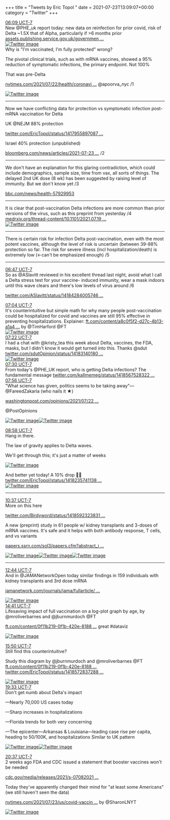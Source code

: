 +++
title = "Tweets by Eric Topol " 
date = 2021-07-23T13:09:07+00:00
category = "Twitter"
+++
<div class="tweet"> 
<div class="profile"> 
<a href="https://twitter.com/erictopol/status/1418558797102993411" target="_blank" rel="noreferer">06:09 UCT-7</a> 
</div> 
<div class="content"> 
New @PHE_uk report today: new data on reinfection for prior covid, risk of Delta ~1.5X that of Alpha, particularly if &gt;6 months prior <a href="https://assets.publishing.service.gov.uk/government/uploads/system/uploads/attachment_data/file/1005517/Technical_Briefing_19.pdf" target="_blank" rel="noreferer">assets.publishing.service.gov.uk/governmen ...</a> 
 </div> 
<a href="/twitter/erictopol/images/E6-7Y4sVkAQ7Rip.jpg"  ><img src="/twitter/erictopol/images/E6-7Y4sVkAQ7Rip.jpg" alt="Twitter image" ></img></a></div> 
<div class="thread"> 
<div class="thread-content"> 
Why is "I'm vaccinated, I'm fully protected" wrong?

The pivotal clinical trials, such as with mRNA vaccines, showed a 95% reduction of symptomatic infections, the primary endpoint. Not 100%

That was pre-Delta

<a href="https://www.nytimes.com/2021/07/22/health/coronavirus-breakthrough-infections-delta.html?action=click&module=Top%20Stories&pgtype=Homepage/" target="_blank" rel="noreferer">nytimes.com/2021/07/22/health/coronavi ...</a> 
 @apoorva_nyc /1 </div> 
<a href="/twitter/erictopol/images/E6--kYQVIAE8Avn.jpg"  ><img src="/twitter/erictopol/images/E6--kYQVIAE8Avn.jpg" alt="Twitter image" ></img></a><hr><div class="thread-content"> 
Now we have conflicting data for protection vs symptomatic infection post-mRNA vaccination for Delta

UK @NEJM 88% protection

<a href="https://twitter.com/EricTopol/status/1417955897087725569" target="_blank" rel="noreferer">twitter.com/EricTopol/status/1417955897087 ...</a> 


Israel 40% protection (unpublished)

<a href="https://www.bloomberg.com/news/articles/2021-07-23/pfizer-shot-just-39-effective-in-halting-delta-israel-says" target="_blank" rel="noreferer">bloomberg.com/news/articles/2021-07-23 ...</a> 
 /2</div> 
<hr><div class="thread-content"> 
We don't have an explanation for this glaring contradiction, which could include demographics, sample size, time from vax, all sorts of things. The delayed 2nd UK dose (8 wk) has been suggested by raising level of immunity. But we don't know yet /3

<a href="https://www.bbc.com/news/health-57929953" target="_blank" rel="noreferer">bbc.com/news/health-57929953</a> 
</div> 
<hr><div class="thread-content"> 
It is clear that post-vaccination Delta infections are more common than prior versions of the virus, such as this preprint from yesterday /4 <a href="https://www.medrxiv.org/thread-content/10.1101/2021.07.19.21260808v1.full.pdf" target="_blank" rel="noreferer">medrxiv.org/thread-content/10.1101/2021.07.19 ...</a> 
 </div> 
<a href="/twitter/erictopol/images/E6_B80QVEAQez1p.jpg"  ><img src="/twitter/erictopol/images/E6_B80QVEAQez1p.jpg" alt="Twitter image" ></img></a><hr><div class="thread-content"> 
There is certain risk for infection Delta post-vaccination, even with the most potent vaccines, although the level of risk is uncertain (between 39-88% protection so far. The risk for severe illness (incl hospitalization/death) is extremely low (&lt;-can't be emphasized enough) /5</div> 
<hr><div class="profile"> 
<a href="https://twitter.com/erictopol/status/1418568448129396736" target="_blank" rel="noreferer">06:47 UCT-7</a> 
</div> 
<div class="content"> 
So as @ASlavitt reviewed in his excellent thread last night, avoid what I call a Delta stress test for your vaccine- induced immunity, wear a mask indoors until this wave clears and there's low levels of virus around /6

<a href="https://twitter.com/ASlavitt/status/1418428400574681090" target="_blank" rel="noreferer">twitter.com/ASlavitt/status/14184284005746 ...</a> 
</div> 
</div> 
<div class="tweet"> 
<div class="profile"> 
<a href="https://twitter.com/erictopol/status/1418572837288222730" target="_blank" rel="noreferer">07:04 UCT-7</a> 
</div> 
<div class="content"> 
It's counterintuitive but simple math for why many people post-vaccination could be hospitalized for covid and vaccines are still 95% effective in preventing hospitalizations. Explainer: <a href="https://www.ft.com/content/a8c0f5f2-d27c-4b13-a1a4-440710bc6967" target="_blank" rel="noreferer">ft.com/content/a8c0f5f2-d27c-4b13-a1a4 ...</a> 
 by @TimHarford @FT </div> 
<a href="/twitter/erictopol/images/E6_IAdmVkAEZusd.jpg"  ><img src="/twitter/erictopol/images/E6_IAdmVkAEZusd.jpg" alt="Twitter image" ></img></a></div> 
<div class="tweet"> 
<div class="profile"> 
<a href="https://twitter.com/erictopol/status/1418577210437378075" target="_blank" rel="noreferer">07:22 UCT-7</a> 
</div> 
<div class="content"> 
I had a chat with @kristy_tea this week about Delta, vaccines, the FDA, masks, but I didn't know it would get turned into this. Thanks @sdut  <a href="https://twitter.com/sdutOpinion/status/1418314018012372993" target="_blank" rel="noreferer">twitter.com/sdutOpinion/status/14183140180 ...</a> 
</div> 
<a href="/twitter/erictopol/images/E6_LeOxUcAcA_px.jpg"  ><img src="/twitter/erictopol/images/E6_LeOxUcAcA_px.jpg" alt="Twitter image" ></img></a></div> 
<div class="tweet"> 
<div class="profile"> 
<a href="https://twitter.com/erictopol/status/1418579374094225419" target="_blank" rel="noreferer">07:30 UCT-7</a> 
</div> 
<div class="content"> 
From today's @PHE_UK report, who is getting Delta infections? The fundamental message <a href="https://twitter.com/kallmemeg/status/1418567528322945031" target="_blank" rel="noreferer">twitter.com/kallmemeg/status/1418567528322 ...</a> 
</div> 
</div> 
<div class="tweet"> 
<div class="profile"> 
<a href="https://twitter.com/erictopol/status/1418585725411364872" target="_blank" rel="noreferer">07:56 UCT-7</a> 
</div> 
<div class="content"> 
"What science has given, politics seems to be taking away"—@FareedZakaria (who nails it ★)

<a href="https://www.washingtonpost.com/opinions/2021/07/22/anti-vaccine-sentiment-in-the-us-is-unprecedented/" target="_blank" rel="noreferer">washingtonpost.com/opinions/2021/07/22 ...</a> 


@PostOpinions </div> 
<a href="/twitter/erictopol/images/E6_Sm0IUcAIf4eu.jpg"  ><img src="/twitter/erictopol/images/E6_Sm0IUcAIf4eu.jpg" alt="Twitter image" ></img></a><a href="/twitter/erictopol/images/E6_Soj9VkAMqO0R.jpg"  ><img src="/twitter/erictopol/images/E6_Soj9VkAMqO0R.jpg" alt="Twitter image" ></img></a></div> 
<div class="tweet"> 
<div class="profile"> 
<a href="https://twitter.com/erictopol/status/1418601456316280838" target="_blank" rel="noreferer">08:58 UCT-7</a> 
</div> 
<div class="content"> 
Hang in there.

The law of gravity applies to Delta waves.

We'll get through this; it's just a matter of weeks </div> 
<a href="/twitter/erictopol/images/E6_h7FHUcAMSUsq.jpg"  ><img src="/twitter/erictopol/images/E6_h7FHUcAMSUsq.jpg" alt="Twitter image" ></img></a></div> 
<div class="thread"> 
<div class="thread-content"> 
And better yet today! A 10% drop 🙏🙏  <a href="https://twitter.com/EricTopol/status/1418235741138681858" target="_blank" rel="noreferer">twitter.com/EricTopol/status/1418235741138 ...</a> 
</div> 
<a href="/twitter/erictopol/images/E6_g5GkVkAMB3bO.jpg"  ><img src="/twitter/erictopol/images/E6_g5GkVkAMB3bO.jpg" alt="Twitter image" ></img></a><hr><div class="profile"> 
<a href="https://twitter.com/erictopol/status/1418626369253101574" target="_blank" rel="noreferer">10:37 UCT-7</a> 
</div> 
<div class="content"> 
More on this here

<a href="https://twitter.com/Birdyword/status/1418592323831750664" target="_blank" rel="noreferer">twitter.com/Birdyword/status/1418592323831 ...</a> 
</div> 
</div> 
<div class="thread"> 
<div class="thread-content"> 
A new (preprint) study in 61 people w/ kidney transplants and  3-doses of mRNA vaccines. It's safe and it helps with both antibody response, T cells, and vs variants 

<a href="https://papers.ssrn.com/sol3/papers.cfm?abstract_id=3890865" target="_blank" rel="noreferer">papers.ssrn.com/sol3/papers.cfm?abstract_i ...</a> 
 </div> 
<a href="/twitter/erictopol/images/E6_x3AuUUAAoHmL.jpg"  ><img src="/twitter/erictopol/images/E6_x3AuUUAAoHmL.jpg" alt="Twitter image" ></img></a><a href="/twitter/erictopol/images/E6_x4UjVgAMOOyp.jpg"  ><img src="/twitter/erictopol/images/E6_x4UjVgAMOOyp.jpg" alt="Twitter image" ></img></a><a href="/twitter/erictopol/images/E6_x64kVkAIYZ_0.jpg"  ><img src="/twitter/erictopol/images/E6_x64kVkAIYZ_0.jpg" alt="Twitter image" ></img></a><hr><div class="profile"> 
<a href="https://twitter.com/erictopol/status/1418658327764955137" target="_blank" rel="noreferer">12:44 UCT-7</a> 
</div> 
<div class="content"> 
And in @JAMANetworkOpen today similar findings in 159 individuals with kidney transplants and 3rd dose mRNA

<a href="https://jamanetwork.com/journals/jama/fullarticle/2782538?guestAccessKey=0471fe15-f223-43d7-b5c1-ac42d375e9a9&utm_source=For_The_Media&utm_medium=referral&utm_campaign=ftm_links&utm_content=tfl&utm_term=072321" target="_blank" rel="noreferer">jamanetwork.com/journals/jama/fullarticle/ ...</a> 
 </div> 
<a href="/twitter/erictopol/images/E7AWNtdVkAMUXgi.jpg"  ><img src="/twitter/erictopol/images/E7AWNtdVkAMUXgi.jpg" alt="Twitter image" ></img></a></div> 
<div class="tweet"> 
<div class="profile"> 
<a href="https://twitter.com/erictopol/status/1418687703814529027" target="_blank" rel="noreferer">14:41 UCT-7</a> 
</div> 
<div class="content"> 
Lifesaving impact of full vaccination on a log-plot graph by age, by @mroliverbarnes and @jburnmurdoch @FT

<a href="https://www.ft.com/content/0f11b219-0f1b-420e-8188-6651d1e749ff" target="_blank" rel="noreferer">ft.com/content/0f11b219-0f1b-420e-8188 ...</a> 
 great #dataviz </div> 
<a href="/twitter/erictopol/images/E7AwP0_VgAUHht7.jpg"  ><img src="/twitter/erictopol/images/E7AwP0_VgAUHht7.jpg" alt="Twitter image" ></img></a></div> 
<div class="tweet"> 
<div class="profile"> 
<a href="https://twitter.com/erictopol/status/1418705030006198282" target="_blank" rel="noreferer">15:50 UCT-7</a> 
</div> 
<div class="content"> 
Still find this counterintuitive?

Study this diagram by @jburnmurdoch and @mroliverbarnes @FT <a href="https://www.ft.com/content/0f11b219-0f1b-420e-8188-6651d1e749ff" target="_blank" rel="noreferer">ft.com/content/0f11b219-0f1b-420e-8188 ...</a> 
  <a href="https://twitter.com/EricTopol/status/1418572837288222730" target="_blank" rel="noreferer">twitter.com/EricTopol/status/1418572837288 ...</a> 
</div> 
<a href="/twitter/erictopol/images/E7BAiFtVgAEYWHE.jpg"  ><img src="/twitter/erictopol/images/E7BAiFtVgAEYWHE.jpg" alt="Twitter image" ></img></a></div> 
<div class="tweet"> 
<div class="profile"> 
<a href="https://twitter.com/erictopol/status/1418761316911575042" target="_blank" rel="noreferer">19:33 UCT-7</a> 
</div> 
<div class="content"> 
Don't get numb about Delta's impact

—Nearly 70,000 US cases today 

—Sharp increases in hospitalizations

—Florida trends for both very concerning

—The epicenter—Arkansas &amp; Louisiana—leading case rise per capita, heading to 50/100K, and hospitalizations        Similar to UK pattern </div> 
<a href="/twitter/erictopol/images/E7By7qJUUAIK72m.jpg"  ><img src="/twitter/erictopol/images/E7By7qJUUAIK72m.jpg" alt="Twitter image" ></img></a><a href="/twitter/erictopol/images/E7BzlPjUUAICh38.jpg"  ><img src="/twitter/erictopol/images/E7BzlPjUUAICh38.jpg" alt="Twitter image" ></img></a></div> 
<div class="tweet"> 
<div class="profile"> 
<a href="https://twitter.com/erictopol/status/1418777384816316420" target="_blank" rel="noreferer">20:37 UCT-7</a> 
</div> 
<div class="content"> 
2 weeks ago FDA and CDC issued a statement that booster vaccines won't be needed

<a href="https://www.cdc.gov/media/releases/2021/s-07082021.html" target="_blank" rel="noreferer">cdc.gov/media/releases/2021/s-07082021 ...</a> 


Today they've apparently changed their mind for "at least some Americans" (we still haven't seen the data)

<a href="https://www.nytimes.com/2021/07/23/us/covid-vaccine-boosters.html?action=click&module=Spotlight&pgtype=Homepage" target="_blank" rel="noreferer">nytimes.com/2021/07/23/us/covid-vaccin ...</a> 
 by @SharonLNYT </div> 
<a href="/twitter/erictopol/images/E7CBlCOVoAIwIF3.jpg"  ><img src="/twitter/erictopol/images/E7CBlCOVoAIwIF3.jpg" alt="Twitter image" ></img></a></div> 


